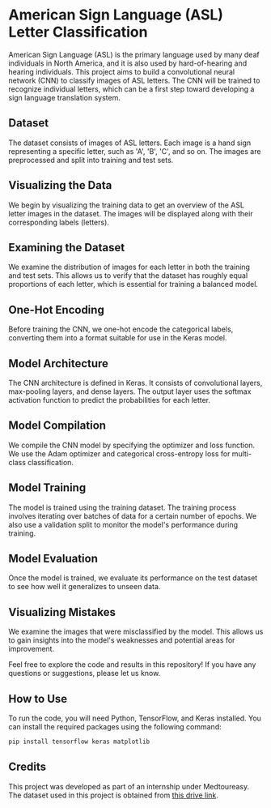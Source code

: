 # American Sign Language (ASL) Letter Classification

American Sign Language (ASL) is the primary language used by many deaf individuals in North America, and it is also used by hard-of-hearing and hearing individuals. This project aims to build a convolutional neural network (CNN) to classify images of ASL letters. The CNN will be trained to recognize individual letters, which can be a first step toward developing a sign language translation system.

## Dataset

The dataset consists of images of ASL letters. Each image is a hand sign representing a specific letter, such as 'A', 'B', 'C', and so on. The images are preprocessed and split into training and test sets.

## Visualizing the Data

We begin by visualizing the training data to get an overview of the ASL letter images in the dataset. The images will be displayed along with their corresponding labels (letters).

## Examining the Dataset

We examine the distribution of images for each letter in both the training and test sets. This allows us to verify that the dataset has roughly equal proportions of each letter, which is essential for training a balanced model.

## One-Hot Encoding

Before training the CNN, we one-hot encode the categorical labels, converting them into a format suitable for use in the Keras model.

## Model Architecture

The CNN architecture is defined in Keras. It consists of convolutional layers, max-pooling layers, and dense layers. The output layer uses the softmax activation function to predict the probabilities for each letter.

## Model Compilation

We compile the CNN model by specifying the optimizer and loss function. We use the Adam optimizer and categorical cross-entropy loss for multi-class classification.

## Model Training

The model is trained using the training dataset. The training process involves iterating over batches of data for a certain number of epochs. We also use a validation split to monitor the model's performance during training.

## Model Evaluation

Once the model is trained, we evaluate its performance on the test dataset to see how well it generalizes to unseen data.

## Visualizing Mistakes

We examine the images that were misclassified by the model. This allows us to gain insights into the model's weaknesses and potential areas for improvement.

Feel free to explore the code and results in this repository! If you have any questions or suggestions, please let us know.

## How to Use

To run the code, you will need Python, TensorFlow, and Keras installed. You can install the required packages using the following command:

```bash
pip install tensorflow keras matplotlib
```

## Credits
This project was developed as part of an internship under Medtoureasy. The dataset used in this project is obtained from [this drive link](https://drive.google.com/uc?export=download&id=1o3Eu6DLIc2UYSV0dkUML8BUxsHfBE68J).
